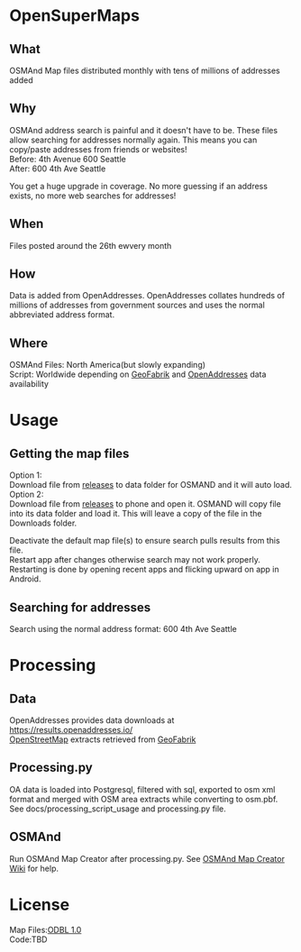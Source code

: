 # OpenSuperMaps
## What
OSMAnd Map files distributed monthly with tens of millions of addresses added
## Why
OSMAnd address search is painful and it doesn't have to be. These files allow searching for addresses normally again. This means you can copy/paste addresses from friends or websites!  
Before: 4th Avenue 600 Seattle  
After: 600 4th Ave Seattle

You get a huge upgrade in coverage. No more guessing if an address exists, no more web searches for addresses!

## When
Files posted around the 26th ewvery month
## How
Data is added from OpenAddresses. OpenAddresses collates hundreds of millions of addresses from government sources and uses the normal abbreviated address format.
## Where
OSMAnd Files: North America(but slowly expanding)  
Script: Worldwide depending on [GeoFabrik](https://download.geofabrik.de) and [OpenAddresses](https://openaddresses.io/) data availability
# Usage
## Getting the map files
Option 1:  
Download file from [releases](https://github.com/pnoll1/osmand_map_creation/releases) to data folder for OSMAND and it will auto load.  
Option 2:  
Download file from [releases](https://github.com/pnoll1/osmand_map_creation/releases) to phone and open it. OSMAND will copy file into its data folder and load it.
This will leave a copy of the file in the Downloads folder.

Deactivate the default map file(s) to ensure search pulls results from this file.  
Restart app after changes otherwise search may not work properly. Restarting is done 
by opening recent apps and flicking upward on app in Android.
## Searching for addresses
Search using the normal address format: 600 4th Ave Seattle

# Processing
## Data
OpenAddresses provides data downloads at https://results.openaddresses.io/  
[OpenStreetMap](https://openstreetmap.org) extracts retrieved from [GeoFabrik](https://download.geofabrik.de)
## Processing.py
OA data is loaded into Postgresql, filtered with sql, exported to osm xml format and merged with OSM area extracts while converting to osm.pbf. See docs/processing_script_usage and processing.py file.
## OSMAnd
Run OSMAnd Map Creator after processing.py. See [OSMAnd Map Creator Wiki](https://wiki.openstreetmap.org/wiki/OsmAndMapCreator) for help.

# License
Map Files:[ODBL 1.0](https://opendatacommons.org/files/2018/02/odbl-10.txt)  
Code:TBD
